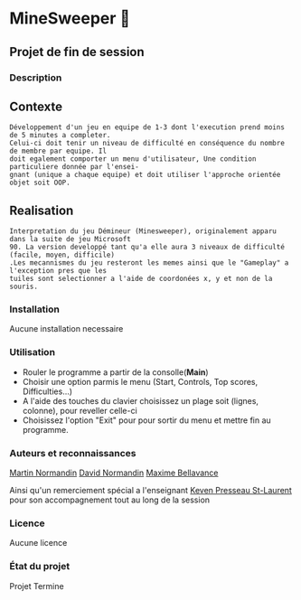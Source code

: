 # MineSweeper :triangular_flag_on_post:
Projet de fin de session
---

### Description 
## Contexte
    Développement d'un jeu en equipe de 1-3 dont l'execution prend moins de 5 minutes a completer. 
    Celui-ci doit tenir un niveau de difficulté en conséquence du nombre de membre par equipe. Il
    doit egalement comporter un menu d'utilisateur, Une condition particuliere donnée par l'ensei-
    gnant (unique a chaque equipe) et doit utiliser l'approche orientée objet soit OOP. 

## Realisation
    Interpretation du jeu Démineur (Minesweeper), originalement apparu dans la suite de jeu Microsoft 
    90. La version developpé tant qu'a elle aura 3 niveaux de difficulté (facile, moyen, difficile) 
    .Les mecannismes du jeu resteront les memes ainsi que le "Gameplay" a l'exception pres que les 
    tuiles sont selectionner a l'aide de coordonées x, y et non de la souris.

### Installation 
Aucune installation necessaire

### Utilisation 
* Rouler le programme a partir de la consolle(**Main**)
* Choisir une option parmis le menu (Start, Controls, Top scores, Difficulties...)
* A l'aide des touches du clavier choisissez un plage soit (lignes, colonne), pour
reveller celle-ci 
* Choisissez l'option "Exit" pour pour sortir du menu et mettre fin au programme. 

### Auteurs et reconnaissances 
[Martin Normandin](https://github.com/MartinNormandin)
[David Normandin](https://github.com/daveonduty006)
[Maxime Bellavance](https://github.com/Maxb416)

Ainsi qu'un remerciement spécial a l'enseignant [Keven Presseau St-Laurent](https://github.com/kpresseau) pour son accompagnement tout au long de la session 

### Licence 
Aucune licence

### État du projet 
Projet Termine